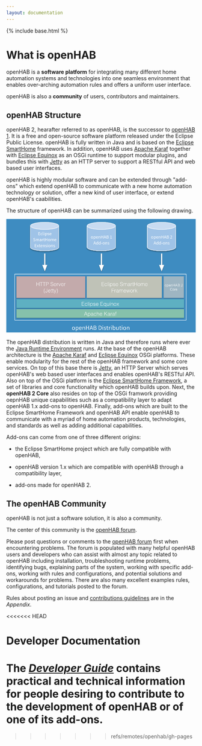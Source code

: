 ```yaml
---
layout: documentation
---
```


{% include base.html %}

# What is openHAB

openHAB is a __software platform__ for integrating many different home automation systems and technologies into one seamless environment that enables over-arching automation rules and offers a uniform user interface.

openHAB is also a __community__ of users, contributors and maintainers.

## openHAB Structure

openHAB 2, hearafter referred to as openHAB, is the successor to [openHAB 1](https://github.com/openhab/openhab/wiki). It is a free and open-source software platform released under the Eclipse Public License. openHAB is fully written in Java and is based on the [Eclipse SmartHome](https://eclipse.org/smarthome/) framework. In addition, openHAB uses [Apache Karaf](http://karaf.apache.org/) together with [Eclipse Equinox](https://www.eclipse.org/equinox/) as an OSGi runtime to support modular plugins, and bundles this with [Jetty](https://www.eclipse.org/jetty/) as an HTTP server to support a RESTful API and web based user interfaces.

openHAB is highly modular software and can be extended through "add-ons" which extend openHAB to communicate with a new home automation technology or solution, offer a new kind of user interface, or extend openHAB's caabilities.

The structure of openHAB can be summarized using the following drawing.

![distribution overview](images/distro.png)

The openHAB distribution is written in Java and therefore runs where ever the [Java Runtime Environment](http://java.com/) runs. At the base of the openHAB architecture is the [Apache Karaf](http://karaf.apache.org/) and [Eclipse Equinox](http://www.eclipse.org/equinox/) OSGi platforms. These enable modularity for the rest of the openHAB framework and some core services. On top of this base there is [Jetty](http://www.eclipse.org/jetty/), an HTTP Server which serves openHAB's web based user interfaces and enables openHAB's RESTful API. Also on top of the OSGi platform is the [Eclipse SmartHome Framework](https://eclipse.org/smarthome/), a set of libraries and core functionality which openHAB builds upon. Next, the __openHAB 2 Core__ also resides on top of the OSGi framwork providing oepnHAB unique capabilities such as a compatibility layer to adapt openHAB 1.x add-ons to openHAB. Finally, add-ons which are built to the Eclipse SmartHome Framework and openHAB API enable openHAB to communicate with a myriad of home automation products, technologies, and standards as well as adding additional capabilities.

Add-ons can come from one of three different origins:

* the Eclipse SmartHome project which are fully compatible with openHAB,

* openHAB version 1.x which are compatible with openHAB through a compatibility layer,

* add-ons made for openHAB 2.


## The openHAB Community

openHAB is not just a software solution, it is also a community.

The center of this community is the [openHAB forum](https://community.openhab.org).

Please post questions or comments to the [openHAB forum](https://community.openhab.org) first when encountering problems. The forum is populated with many helpful openHAB users and developers who can assist with almost any topic related to openHAB including installation, troubleshooting runtime problems, identifying bugs, explaining parts of the system, working with specific add-ons, working with rules and configurations, and potential solutions and workarounds for problems. There are also many excellent examples rules, configurations, and tutorials posted to the forum.

Rules about posting an issue and [contributions guidelines](appendix/contributing.html) are in the _Appendix_.

<<<<<<< HEAD
# Developer Documentation

The [_Developer Guide_](/developers) contains practical and technical information for people desiring to contribute to the development of openHAB or of one of its add-ons.
=======
>>>>>>> refs/remotes/openhab/gh-pages
